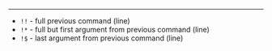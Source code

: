 ---

- `!!` - full previous command (line)
- `!*` - full but first argument from previous command (line)
- `!$` - last argument from previous command (line)
